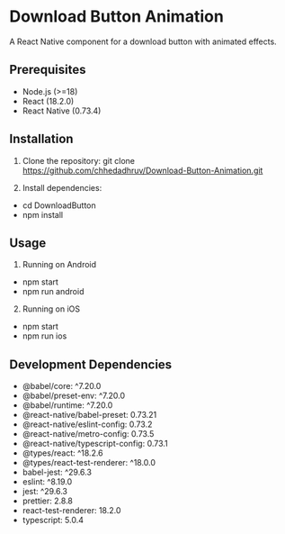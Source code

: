 # Download Button Animation

A React Native component for a download button with animated effects.

## Prerequisites

- Node.js (>=18)
- React (18.2.0)
- React Native (0.73.4)

## Installation

1. Clone the repository:
git clone https://github.com/chhedadhruv/Download-Button-Animation.git

2. Install dependencies:
- cd DownloadButton
- npm install

## Usage

1. Running on Android
- npm start
- npm run android

2. Running on iOS
- npm start
- npm run ios

## Development Dependencies

* @babel/core: ^7.20.0
* @babel/preset-env: ^7.20.0
* @babel/runtime: ^7.20.0
* @react-native/babel-preset: 0.73.21
* @react-native/eslint-config: 0.73.2
* @react-native/metro-config: 0.73.5
* @react-native/typescript-config: 0.73.1
* @types/react: ^18.2.6
* @types/react-test-renderer: ^18.0.0
* babel-jest: ^29.6.3
* eslint: ^8.19.0
* jest: ^29.6.3
* prettier: 2.8.8
* react-test-renderer: 18.2.0
* typescript: 5.0.4
